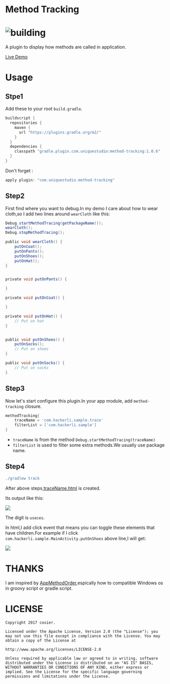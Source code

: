 # Method Tracking

# ![building](https://travis-ci.org/CoXier/AppMethodTracking.svg?branch=master)

A plugin to display how methods are called in application.

[Live Demo](http://coxier.github.io/AppMethodTracking.html)

# Usage

## Stpe1
Add these to your root `build.gradle`.

```groovy
buildscript {
  repositories {
    maven {
      url "https://plugins.gradle.org/m2/"
    }
  }
  dependencies {
    classpath "gradle.plugin.com.uniquestudio:method-tracking:1.0.6"
  }
}
```
Don't forget :

```groovy
apply plugin: "com.uniquestudio.method-tracking"
```

## Step2
First find where you want to debug.In my demo I care about how to wear cloth,so I add two lines around `wearCloth` like this:

```groovy
Debug.startMethodTracing(getPackageName());
wearCloth();
Debug.stopMethodTracing();

public void wearCloth() {
    putOnCoat();
    putOnPants();
    putOnShoes();
    putOnHat();
}


private void putOnPants() {

}

private void putOnCoat() {

}

private void putOnHat() {
    // Put on hat
}


public void putOnShoes() {
    putOnSocks();
    // Put on shoes
}

public void putOnSocks() {
    // Put on socks
}
```
## Step3
Now let's start configure this plugin.In your app module, add `method-tracking` closure.

```groovy
methodTracking{
    traceName = 'com.hackerli.sample.trace'
    filterList = ['com.hackerli.sample']
}
```
* `traceName` is from the method `Debug.startMethodTracing(traceName)`
* `filterList` is used to filter some extra methods.We usually use package name.

## Step4
```groovy
./gradlew track
```
After above steps,[traceName.html](http://coxier.cn/AppMethodTracking.html) is created.

Its output like this:

<img src="/screenshot/s_0.png"/>

The digit is `useces`.


In html,I add click event that means you can toggle these elements that have children.For example if I click `com.hackerli.sample.MainActivity.putOnShoes` above line,I will get:

<img src="/screenshot/s_1.png"/>


# THANKS
I am inspired by [AppMethodOrder](https://github.com/zjw-swun/AppMethodOrder),espically how to compatible Windows os in groovy script or gradle script.

# LICENSE
```
Copyright 2017 coxier.

Licensed under the Apache License, Version 2.0 (the "License"); you may not use this file except in compliance with the License. You may obtain a copy of the License at

http://www.apache.org/licenses/LICENSE-2.0

Unless required by applicable law or agreed to in writing, software distributed under the License is distributed on an "AS IS" BASIS, WITHOUT WARRANTIES OR CONDITIONS OF ANY KIND, either express or implied. See the License for the specific language governing permissions and limitations under the License.
```
